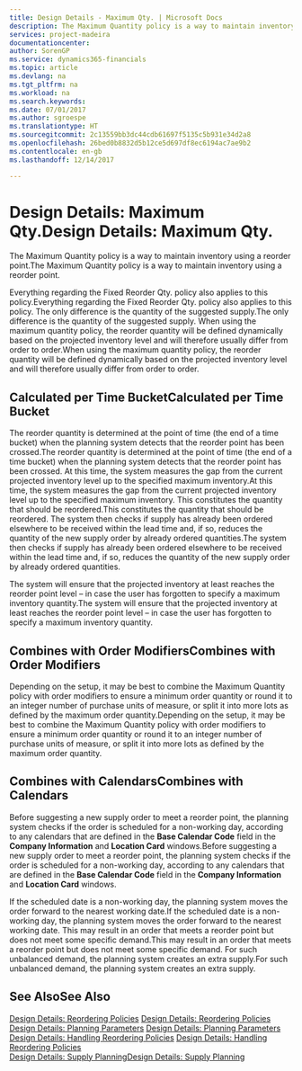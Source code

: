 ```yaml
---
title: Design Details - Maximum Qty. | Microsoft Docs
description: The Maximum Quantity policy is a way to maintain inventory using a reorder point.
services: project-madeira
documentationcenter: 
author: SorenGP
ms.service: dynamics365-financials
ms.topic: article
ms.devlang: na
ms.tgt_pltfrm: na
ms.workload: na
ms.search.keywords: 
ms.date: 07/01/2017
ms.author: sgroespe
ms.translationtype: HT
ms.sourcegitcommit: 2c13559bb3dc44cdb61697f5135c5b931e34d2a8
ms.openlocfilehash: 26bed0b8832d5b12ce5d697df8ec6194ac7ae9b2
ms.contentlocale: en-gb
ms.lasthandoff: 12/14/2017

---
```

# <a name="design-details-maximum-qty"></a><span data-ttu-id="c5e44-103">Design Details: Maximum Qty.</span><span class="sxs-lookup"><span data-stu-id="c5e44-103">Design Details: Maximum Qty.</span></span>
<span data-ttu-id="c5e44-104">The Maximum Quantity policy is a way to maintain inventory using a reorder point.</span><span class="sxs-lookup"><span data-stu-id="c5e44-104">The Maximum Quantity policy is a way to maintain inventory using a reorder point.</span></span>  
  
 <span data-ttu-id="c5e44-105">Everything regarding the Fixed Reorder Qty. policy also applies to this policy.</span><span class="sxs-lookup"><span data-stu-id="c5e44-105">Everything regarding the Fixed Reorder Qty. policy also applies to this policy.</span></span> <span data-ttu-id="c5e44-106">The only difference is the quantity of the suggested supply.</span><span class="sxs-lookup"><span data-stu-id="c5e44-106">The only difference is the quantity of the suggested supply.</span></span> <span data-ttu-id="c5e44-107">When using the maximum quantity policy, the reorder quantity will be defined dynamically based on the projected inventory level and will therefore usually differ from order to order.</span><span class="sxs-lookup"><span data-stu-id="c5e44-107">When using the maximum quantity policy, the reorder quantity will be defined dynamically based on the projected inventory level and will therefore usually differ from order to order.</span></span>  
  
## <a name="calculated-per-time-bucket"></a><span data-ttu-id="c5e44-108">Calculated per Time Bucket</span><span class="sxs-lookup"><span data-stu-id="c5e44-108">Calculated per Time Bucket</span></span>  
 <span data-ttu-id="c5e44-109">The reorder quantity is determined at the point of time (the end of a time bucket) when the planning system detects that the reorder point has been crossed.</span><span class="sxs-lookup"><span data-stu-id="c5e44-109">The reorder quantity is determined at the point of time (the end of a time bucket) when the planning system detects that the reorder point has been crossed.</span></span> <span data-ttu-id="c5e44-110">At this time, the system measures the gap from the current projected inventory level up to the specified maximum inventory.</span><span class="sxs-lookup"><span data-stu-id="c5e44-110">At this time, the system measures the gap from the current projected inventory level up to the specified maximum inventory.</span></span> <span data-ttu-id="c5e44-111">This constitutes the quantity that should be reordered.</span><span class="sxs-lookup"><span data-stu-id="c5e44-111">This constitutes the quantity that should be reordered.</span></span> <span data-ttu-id="c5e44-112">The system then checks if supply has already been ordered elsewhere to be received within the lead time and, if so, reduces the quantity of the new supply order by already ordered quantities.</span><span class="sxs-lookup"><span data-stu-id="c5e44-112">The system then checks if supply has already been ordered elsewhere to be received within the lead time and, if so, reduces the quantity of the new supply order by already ordered quantities.</span></span>  
  
 <span data-ttu-id="c5e44-113">The system will ensure that the projected inventory at least reaches the reorder point level – in case the user has forgotten to specify a maximum inventory quantity.</span><span class="sxs-lookup"><span data-stu-id="c5e44-113">The system will ensure that the projected inventory at least reaches the reorder point level – in case the user has forgotten to specify a maximum inventory quantity.</span></span>  
  
## <a name="combines-with-order-modifiers"></a><span data-ttu-id="c5e44-114">Combines with Order Modifiers</span><span class="sxs-lookup"><span data-stu-id="c5e44-114">Combines with Order Modifiers</span></span>  
 <span data-ttu-id="c5e44-115">Depending on the setup, it may be best to combine the Maximum Quantity policy with order modifiers to ensure a minimum order quantity or round it to an integer number of purchase units of measure, or split it into more lots as defined by the maximum order quantity.</span><span class="sxs-lookup"><span data-stu-id="c5e44-115">Depending on the setup, it may be best to combine the Maximum Quantity policy with order modifiers to ensure a minimum order quantity or round it to an integer number of purchase units of measure, or split it into more lots as defined by the maximum order quantity.</span></span>  
  
## <a name="combines-with-calendars"></a><span data-ttu-id="c5e44-116">Combines with Calendars</span><span class="sxs-lookup"><span data-stu-id="c5e44-116">Combines with Calendars</span></span>  
 <span data-ttu-id="c5e44-117">Before suggesting a new supply order to meet a reorder point, the planning system checks if the order is scheduled for a non-working day, according to any calendars that are  defined in the **Base Calendar Code** field in the **Company Information** and **Location Card** windows.</span><span class="sxs-lookup"><span data-stu-id="c5e44-117">Before suggesting a new supply order to meet a reorder point, the planning system checks if the order is scheduled for a non-working day, according to any calendars that are  defined in the **Base Calendar Code** field in the **Company Information** and **Location Card** windows.</span></span>  
  
 <span data-ttu-id="c5e44-118">If the scheduled date is a non-working day, the planning system moves the order forward to the nearest working date.</span><span class="sxs-lookup"><span data-stu-id="c5e44-118">If the scheduled date is a non-working day, the planning system moves the order forward to the nearest working date.</span></span> <span data-ttu-id="c5e44-119">This may result in an order that meets a reorder point but does not meet some specific demand.</span><span class="sxs-lookup"><span data-stu-id="c5e44-119">This may result in an order that meets a reorder point but does not meet some specific demand.</span></span> <span data-ttu-id="c5e44-120">For such unbalanced demand, the planning system creates an extra supply.</span><span class="sxs-lookup"><span data-stu-id="c5e44-120">For such unbalanced demand, the planning system creates an extra supply.</span></span>  
  
## <a name="see-also"></a><span data-ttu-id="c5e44-121">See Also</span><span class="sxs-lookup"><span data-stu-id="c5e44-121">See Also</span></span>  
 <span data-ttu-id="c5e44-122">[Design Details: Reordering Policies](design-details-reordering-policies.md) </span><span class="sxs-lookup"><span data-stu-id="c5e44-122">[Design Details: Reordering Policies](design-details-reordering-policies.md) </span></span>  
 <span data-ttu-id="c5e44-123">[Design Details: Planning Parameters](design-details-planning-parameters.md) </span><span class="sxs-lookup"><span data-stu-id="c5e44-123">[Design Details: Planning Parameters](design-details-planning-parameters.md) </span></span>  
 <span data-ttu-id="c5e44-124">[Design Details: Handling Reordering Policies](design-details-handling-reordering-policies.md) </span><span class="sxs-lookup"><span data-stu-id="c5e44-124">[Design Details: Handling Reordering Policies](design-details-handling-reordering-policies.md) </span></span>  
 [<span data-ttu-id="c5e44-125">Design Details: Supply Planning</span><span class="sxs-lookup"><span data-stu-id="c5e44-125">Design Details: Supply Planning</span></span>](design-details-supply-planning.md)
